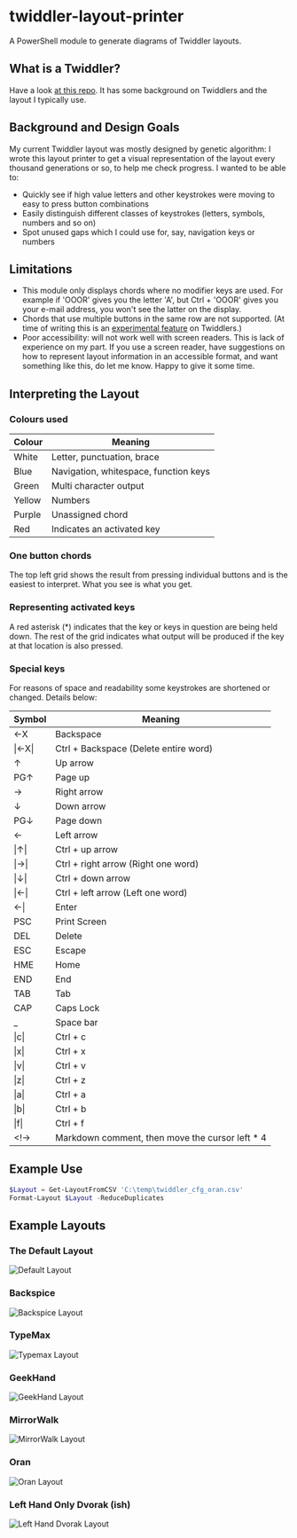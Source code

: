 # twiddler-layout-printer

A PowerShell module to generate diagrams of Twiddler layouts.

## What is a Twiddler?

Have a look [at this repo](https://github.com/Geoff-Lillis/twiddler-oran-layout). It has some background on Twiddlers and the layout I typically use.

## Background and Design Goals

My current Twiddler layout was mostly designed by genetic algorithm: I wrote this layout printer to get a visual representation of the layout every thousand generations or so, to help me check progress. I wanted to be able to:

* Quickly see if high value letters and other keystrokes were moving to easy to press button combinations
* Easily distinguish different classes of keystrokes (letters, symbols, numbers and so on)
* Spot unused gaps which I could use for, say, navigation keys or numbers

## Limitations

* This module only displays chords where no modifier keys are used. For example if 'OOOR' gives you the letter 'A', but Ctrl + 'OOOR' gives you your e-mail address, you won't see the latter on the display.
* Chords that use multiple buttons in the same row are not supported. (At time of writing this is an [experimental feature](https://twiddler.tekgear.com/doc/doku.php?id=tuner_experimental) on Twiddlers.)
* Poor accessibility: will not work well with screen readers. This is lack of experience on my part. If you use a screen reader, have suggestions on how to represent layout information in an accessible format, and want something like this, do let me know. Happy to give it some time.

## Interpreting the Layout

### Colours used

| Colour | Meaning                               |
| ------ | ------------------------------------- |
| White  | Letter, punctuation, brace            |
| Blue   | Navigation, whitespace, function keys |
| Green  | Multi character output                |
| Yellow | Numbers                               |
| Purple | Unassigned chord                      |
| Red    | Indicates an activated key            |

### One button chords

The top left grid shows the result from pressing individual buttons and is the easiest to interpret. What you see is what you get.

### Representing activated keys

A red asterisk (*) indicates that the key or keys in question are being held down. The rest of the grid indicates what output will be produced if the key at that location is also pressed.

### Special keys

For reasons of space and readability some keystrokes are shortened or changed. Details below:
<!-- Todo: Add to this. Remove from Oran layout repo and add a link back. -->
| Symbol | Meaning                                         |
| ------ | ----------------------------------------------- |
| ←X     | Backspace                                       |
| \|←X\| | Ctrl + Backspace (Delete entire word)           |
| ↑      | Up arrow                                        |
| PG↑    | Page up                                         |
| →      | Right arrow                                     |
| ↓      | Down arrow                                      |
| PG↓    | Page down                                       |
| ←      | Left arrow                                      |
| \|↑\|  | Ctrl + up arrow                                 |
| \|→\|  | Ctrl + right arrow (Right one word)             |
| \|↓\|  | Ctrl + down arrow                               |
| \|←\|  | Ctrl + left arrow (Left one word)               |
| ←\|    | Enter                                           |
| PSC    | Print Screen                                    |
| DEL    | Delete                                          |
| ESC    | Escape                                          |
| HME    | Home                                            |
| END    | End                                             |
| TAB    | Tab                                             |
| CAP    | Caps Lock                                       |
| _      | Space bar                                       |
| \|c\|  | Ctrl + c                                        |
| \|x\|  | Ctrl + x                                        |
| \|v\|  | Ctrl + v                                        |
| \|z\|  | Ctrl + z                                        |
| \|a\|  | Ctrl + a                                        |
| \|b\|  | Ctrl + b                                        |
| \|f\|  | Ctrl + f                                        |
| <!->   | Markdown comment, then move the cursor left * 4 |

## Example Use

```powershell
$Layout = Get-LayoutFromCSV 'C:\temp\twiddler_cfg_oran.csv'
Format-Layout $Layout -ReduceDuplicates
```

## Example Layouts

### The Default Layout

![Default Layout](readme_images/default_layout.png "Default Layout")

### Backspice

![Backspice Layout](readme_images/backspice_layout.png "Backspice Layout")

### TypeMax

![Typemax Layout](readme_images/typemax_layout.png "TypeMax Layout")

### GeekHand

![GeekHand Layout](readme_images/geekhand_layout.png "GeekHand Layout")

### MirrorWalk

![MirrorWalk Layout](readme_images/mirrorwalk_layout.png "MirrorWalk Layout")

### Oran

![Oran Layout](readme_images/Oran_layout.png "Oran Layout")

### Left Hand Only Dvorak (ish)

![Left Hand Dvorak Layout](readme_images/left_hand_dvorak_layout.png "Left Hand Dvorak Layout")
